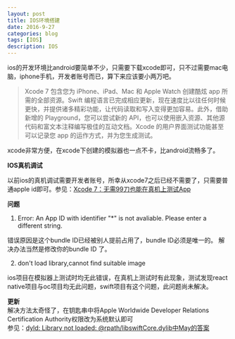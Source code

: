 ```yaml
---
layout: post
title: IOS环境搭建
date: 2016-9-27
categories: blog
tags: [IOS]
description: IOS
---
```



ios的开发环境比android要简单不少，只需要下载xcode即可，只不过需要mac电脑，iphone手机，开发者账号而已，算下来应该要小两万吧。

> Xcode 7 包含您为 iPhone、iPad、Mac 和 Apple Watch 创建酷炫 app 所需的全部资源。Swift 编程语言已完成相应更新，现在速度比以往任何时候更快，并提供诸多精彩功能，让代码读取和写入变得更加容易。此外，借助新增的 Playground，您可以尝试新的 API，也可以使用嵌入资源、其他源代码和富文本注释编写极佳的互动文档。Xcode 的用户界面测试功能甚至可以记录您 app 的运作方式，并为您生成测试。

xcode非常方便，在xcode下创建的模拟器也一点不卡，比android流畅多了。


**IOS真机调试**     

以前ios的真机调试需要开发者账号，所幸从xcode7之后已经不需要了，只需要普通apple id即可。参见：[Xcode 7：无需99刀也能在真机上测试App](http://www.cocoachina.com/ios/20150611/12123.html)


**问题**

1.  Error: An App ID with identifier "*" is not avaliable. Please enter a different string.

错误原因是这个bundle ID已经被别人提前占用了，bundle ID必须是唯一的。
解决办法当然是修改你的bundle ID 了。

2. don't load library,cannot find suitable image     

ios项目在模拟器上测试时均无此错误，在真机上测试时有此现象，测试发现react native项目与oc项目均无此问题，swift项目有这个问题，此问题尚未解决。

**更新**      
解决方法太奇怪了，在钥匙串中将Apple Worldwide Developer Relations Certification Authority权限改为系统默认即可       
参见：[dyld: Library not loaded: @rpath/libswiftCore.dylib中May的答案](http://stackoverflow.com/questions/26024100/dyld-library-not-loaded-rpath-libswiftcore-dylib)



